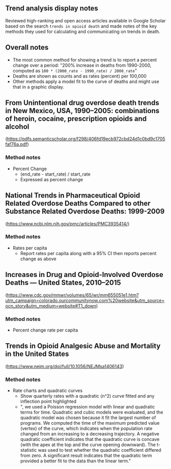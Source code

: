 ## Trend analysis display notes

Reviewed high-ranking and open access articles available in Google Scholar based on the search `trends in opioid death` and made notes of the key methods they used for calculating and communicating on trends in death.

## Overall notes
- The most common method for showing a trend is to report a percent change over a period: "200% increase in deaths from 1990-2000, computed as `100 * (2000_rate - 1990_rate) / 2000_rate`"
- Deaths are shown as counts and as rates (percent) per 100,000
- Other methods apply a model fit to the curve of deaths and might use that in a graphic display.

## From Unintentional drug overdose death trends in New Mexico, USA, 1990–2005: combinations of heroin, cocaine, prescription opioids and alcohol
(https://pdfs.semanticscholar.org/f298/406fd19ecb972cbd24d1c0bd9c1705faf76a.pdf)

### Method notes
- Percent Change
  - (end_rate - start_rate) / start_rate
  - Expressed as percent change

## National Trends in Pharmaceutical Opioid Related Overdose Deaths Compared to other Substance Related Overdose Deaths: 1999-2009
(https://www.ncbi.nlm.nih.gov/pmc/articles/PMC3935414/)

### Method notes
- Rates per capita
  - Report rates per capita along with a 95% CI then reports percent change as above

## Increases in Drug and Opioid-Involved Overdose Deaths — United States, 2010–2015
(https://www.cdc.gov/mmwr/volumes/65/wr/mm655051e1.htm?utm_campaign=colorado.ourcommunitynow.com%20website&utm_source=ocn_story&utm_medium=website#T1_down)

### Method notes
- Percent change rate per capita

## Trends in Opioid Analgesic Abuse and Mortality in the United States
(https://www.nejm.org/doi/full/10.1056/NEJMsa1406143)

### Method notes
- Rate charts and quadratic curves
  - Show quarterly rates with a quadratic (n^2) curve fitted and any inflection point highlighted
  - ", we used a Poisson regression model with linear and quadratic terms for time. Quadratic and cubic models were evaluated, and the quadratic model was chosen because it fit the largest number of programs. We computed the time of the maximum predicted value (vertex) of the curve, which indicates when the population rate changed from an increasing to a decreasing trajectory. A negative quadratic coefficient indicates that the quadratic curve is concave (with the apex at the top and the curve opening downward). The t-statistic was used to test whether the quadratic coefficient differed from zero. A significant result indicates that the quadratic term provided a better fit to the data than the linear term."
